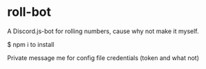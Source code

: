 # roll-bot
A Discord.js-bot for rolling numbers, cause why not make it myself.

$ npm i
to install

Private message me for config file credentials (token and what not)
